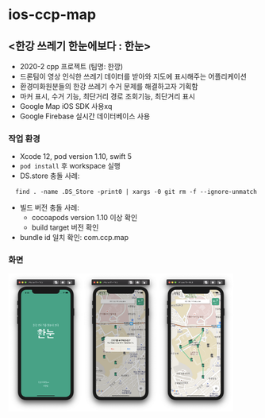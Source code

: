 # ios-ccp-map

## <한강 쓰레기 한눈에보다 : 한눈>
- 2020-2 cpp 프로젝트 (팀명: 한깡)
- 드론팀이 영상 인식한 쓰레기 데이터를 받아와 지도에 표시해주는 어플리케이션
- 환경미화원분들의 한강 쓰레기 수거 문제를 해결하고자 기획함
- 마커 표시, 수거 기능, 최단거리 경로 조회기능, 최단거리 표시
- Google Map iOS SDK 사용xq
- Google Firebase 실시간 데이터베이스 사용


### 작업 환경
- Xcode 12, pod version 1.10, swift 5
- `pod install` 후 workspace 실행
- DS.store 충돌 사례:
```
  find . -name .DS_Store -print0 | xargs -0 git rm -f --ignore-unmatch
```
- 빌드 버전 충돌 사례:
    - cocoapods version 1.10 이상 확인
    - build target 버전 확인 
- bundle id 일치 확인: com.ccp.map

### 화면
<div style="display:flex; flex-direction:row">
  <img src="./screenshots/첫화면.png" width="30%"/>
  <img src="./screenshots/수거기능.png" width="30%"/>
  <img src="./screenshots/최단거리경로.png" width="30%"/>
</div>
